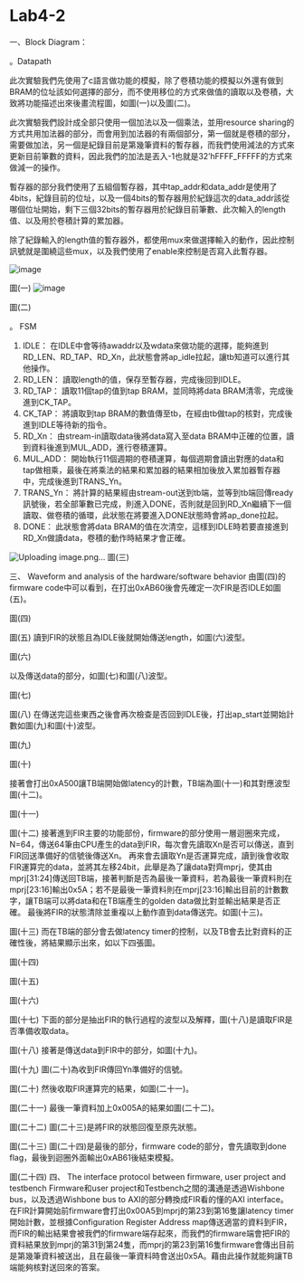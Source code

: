# Lab4-2

一、Block Diagram：

  。Datapath
  
  此次實驗我們先使用了c語言做功能的模擬，除了卷積功能的模擬以外還有做到BRAM的位址該如何選擇的部分，而不使用移位的方式來做值的讀取以及卷積，大致將功能描述出來後畫流程圖，如圖(一)以及圖(二)。
  
  此次實驗我們設計成全部只使用一個加法以及一個乘法，並用resource sharing的方式共用加法器的部分，而會用到加法器的有兩個部分，第一個就是卷積的部分，需要做加法，另一個是紀錄目前是第幾筆資料的暫存器，而我們使用減法的方式來更新目前筆數的資料，因此我們的加法是丟入-1也就是32’hFFFF_FFFFF的方式來做減一的操作。
  
  暫存器的部分我們使用了五組個暫存器，其中tap_addr和data_addr是使用了4bits，紀錄目前的位址，以及一個4bits的暫存器用於紀錄這次的data_addr該從哪個位址開始，剩下三個32bits的暫存器用於紀錄目前筆數、此次輸入的length值、以及用於卷積計算的累加器。
  	
  除了紀錄輸入的length值的暫存器外，都使用mux來做選擇輸入的動作，因此控制訊號就是圍繞這些mux，以及我們使用了enable來控制是否寫入此暫存器。
   
  ![image](https://github.com/Fossum2523/Lab4-2/assets/131112486/cd405d9d-67f4-45ba-9a24-dc8ef636d9e2)
  
  圖(一)
  ![image](https://github.com/Fossum2523/Lab4-2/assets/131112486/0b5acb24-cc54-446b-98b0-7b708f06b4c8)
  
  圖(二)

。	FSM
  1.	IDLE：
  在IDLE中會等待awaddr以及wdata來做功能的選擇，能夠進到RD_LEN、RD_TAP、RD_Xn，此狀態會將ap_idle拉起，讓tb知道可以進行其他操作。
  2.	RD_LEN：
  讀取length的值，保存至暫存器，完成後回到IDLE。
  3.	RD_TAP：
  讀取11個tap的值到tap BRAM，並同時將data BRAM清零，完成後進到CK_TAP。
  4.	CK_TAP：
  將讀取到tap BRAM的數值傳至tb，在經由tb做tap的核對，完成後進到IDLE等待新的指令。
  5.	RD_Xn：
  由stream-in讀取data後將data寫入至data BRAM中正確的位置，讀到資料後進到MUL_ADD，進行卷積運算。
  6.	MUL_ADD：
  開始執行11個週期的卷積運算，每個週期會讀出對應的data和tap做相乘，最後在將乘法的結果和累加器的結果相加後放入累加器暫存器中，完成後進到TRANS_Yn。
  7.	TRANS_Yn：
  將計算的結果經由stream-out送到tb端，並等到tb端回傳ready訊號後，若全部筆數已完成，則進入DONE，否則就是回到RD_Xn繼續下一個讀取、做卷積的循環，此狀態在將要進入DONE狀態時會將ap_done拉起。
  8.	DONE：
  此狀態會將data BRAM的值在次清空，這樣到IDLE時若要直接進到RD_Xn做讀data，卷積的動作時結果才會正確。

  ![Uploading image.png…]()
  圖(三)




三、	Waveform and analysis of the hardware/software behavior
由圖(四)的firmware code中可以看到，在打出0xAB60後會先確定一次FIR是否IDLE如圖(五)。
 
圖(四)
 
圖(五)
讀到FIR的狀態且為IDLE後就開始傳送length，如圖(六)波型。
 
圖(六)


以及傳送data的部分，如圖(七)和圖(八)波型。
 
圖(七)
 
圖(八)
在傳送完這些東西之後會再次檢查是否回到IDLE後，打出ap_start並開始計數如圖(九)和圖(十)波型。
 
圖(九)
 
圖(十)






接著會打出0xA500讓TB端開始做latency的計數，TB端為圖(十一)和其對應波型圖(十二)。
 
圖(十一)
 
圖(十二)
接著進到FIR主要的功能部份，firmware的部分使用一層迴圈來完成，N=64，傳送64筆由CPU產生的data到FIR，每次會先讀取Xn是否可以傳送，直到FIR回送準備好的信號後傳送Xn。
再來會去讀取Yn是否運算完成，讀到後會收取FIR運算完的data，並將其左移24bit，此舉是為了讓data對齊mprj，使其由mprj[31:24]傳送回TB端，接著判斷是否為最後一筆資料，若為最後一筆資料則在mprj[23:16]輸出0x5A；若不是最後一筆資料則在mprj[23:16]輸出目前的計數數字，讓TB端可以將data和在TB端產生的golden data做比對並輸出結果是否正確。
最後將FIR的狀態清除並重複以上動作直到data傳送完。如圖(十三)。
 
圖(十三)
而在TB端的部分會去做latency timer的控制，以及TB會去比對資料的正確性後，將結果顯示出來，如以下四張圖。
 
圖(十四)
 
圖(十五)

 
圖(十六)
 
圖(十七)
下面的部分是抽出FIR的執行過程的波型以及解釋，圖(十八)是讀取FIR是否準備收取data。
 
圖(十八)
接著是傳送data到FIR中的部分，如圖(十九)。
 
圖(十九)
圖(二十)為收到FIR傳回Yn準備好的信號。
 
圖(二十)
然後收取FIR運算完的結果，如圖(二十一)。
 
圖(二十一)
最後一筆資料加上0x005A的結果如圖(二十二)。
 
圖(二十二)
圖(二十三)是將FIR的狀態回復至原先狀態。
 
圖(二十三)
圖(二十四)是最後的部分，firmware code的部分，會先讀取到done flag，最後到迴圈外面輸出0xAB61後結束模擬。
 
圖(二十四)
四、	The interface protocol between firmware, user project and testbench
Firmware和user project和Testbench之間的溝通是透過Wishbone bus，以及透過Wishbone bus to AXI的部分轉換成FIR看的懂的AXI interface。在FIR計算開始前firmware會打出0x00A5到mprj的第23到第16隻讓latency timer開始計數，並根據Configuration Register Address map傳送適當的資料到FIR，而FIR的輸出結果會被我們的firmware端存起來，而我們的firmware端會把FIR的資料結果放到mprj的第31到第24隻，而mprj的第23到第16隻firmware會傳出目前是第幾筆資料被送出，且在最後一筆資料時會送出0x5A。藉由此操作就能夠讓TB端能夠核對送回來的答案。
